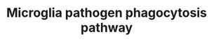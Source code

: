 ---
annotations:
- id: PW:0000015
  parent: disease pathway
  type: Pathway Ontology
  value: Alzheimer's disease pathway
- id: PW:0000234
  parent: regulatory pathway
  type: Pathway Ontology
  value: innate immune response pathway
- id: PW:0000015
  parent: disease pathway
  type: Pathway Ontology
  value: Alzheimer's disease pathway
- id: PW:0000234
  parent: regulatory pathway
  type: Pathway Ontology
  value: innate immune response pathway
- id: CL:0000129
  parent: animal cell
  type: Cell Type Ontology
  value: microglial cell
- id: CL:0000129
  parent: animal cell
  type: Cell Type Ontology
  value: microglial cell
authors:
- Khanspers
- DeSl
- MaintBot
- Eweitz
- Ddigles
- AlexanderPico
description: Pathogens are recognized by complement C1q or immunoglobulin (IgG) that
  bind to microglia complement receptors (e.g., ITGAM/ITGB2) or Fc-receptors (e.g.,
  FCGR1) that signal via the immunoreceptor tyrosine-based activation motif (ITAM)-containing
  adaptor molecules TYROBP or FCER1G, respectively. Alternatively, pathogens are directly
  recognized by classical innate immune receptors (e.g., TREM2) that require the interaction
  with TYROBP for further signaling.  Proteins on this pathway have targeted assays
  available via the [https://assays.cancer.gov/available_assays?wp_id=WP3937 CPTAC
  Assay Portal]
last-edited: 2022-01-08
organisms:
- Homo sapiens
redirect_from:
- /index.php/Pathway:WP3937
- /instance/WP3937
revision: null
schema-jsonld:
- '@context': https://schema.org/
  '@id': https://wikipathways.github.io/pathways/WP3937.html
  '@type': Dataset
  creator:
    '@type': Organization
    name: WikiPathways
  description: Pathogens are recognized by complement C1q or immunoglobulin (IgG)
    that bind to microglia complement receptors (e.g., ITGAM/ITGB2) or Fc-receptors
    (e.g., FCGR1) that signal via the immunoreceptor tyrosine-based activation motif
    (ITAM)-containing adaptor molecules TYROBP or FCER1G, respectively. Alternatively,
    pathogens are directly recognized by classical innate immune receptors (e.g.,
    TREM2) that require the interaction with TYROBP for further signaling.  Proteins
    on this pathway have targeted assays available via the [https://assays.cancer.gov/available_assays?wp_id=WP3937
    CPTAC Assay Portal]
  keywords:
  - ARPC1B
  - C1QA
  - C1QB
  - C1QC
  - CYBA
  - CYBB
  - FCER1G
  - FCGR1A
  - HCK
  - ITGAM
  - ITGB2
  - IgG
  - LAT
  - LYN
  - NCF1
  - NCF2
  - NCF4
  - NCKAP1L
  - Oxygen
  - PIK3C2A
  - PIK3C3
  - PIK3CA
  - PIK3CB
  - PIK3CD
  - PIK3CG
  - PIK3R1
  - PIK3R2
  - PIK3R3
  - PIK3R6
  - PIP2
  - PIP3
  - PLCG2
  - PTPN6
  - Pik3
  - RAC1
  - RAC2
  - RAC3
  - SIGLEC7
  - SYK
  - TREM1
  - TREM2
  - TREM3
  - TYROBP
  - VAV1
  - VAV2
  - VAV3
  license: CC0
  name: Microglia pathogen phagocytosis pathway
seo: CreativeWork
title: Microglia pathogen phagocytosis pathway
wpid: WP3937
---